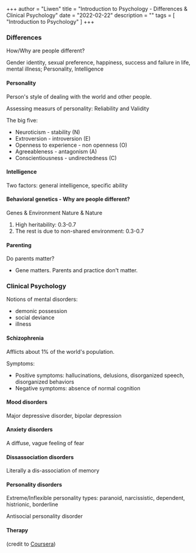 +++
author = "Liwen"
title = "Introduction to Psychology - Differences & Clinical Psychology"
date = "2022-02-22"
description = ""
tags = [
    "Introduction to Psychology"
]
+++

### Differences
How/Why are people different?

Gender identity, sexual preference, happiness, success and failure in life, mental illness; Personality, Intelligence

#### Personality
Person's style of dealing with the world and other people.

Assessing measurs of personality: Reliability and Validity

The big five:
- Neuroticism - stability (N)
- Extroversion - introversion (E)
- Openness to experience - non openness (O)
- Agreeableness - antagonism (A)
- Conscientiousness - undirectedness (C)

#### Intelligence
Two factors: general intelligence, specific ability


#### Behavioral genetics - Why are people different?
Genes & Environment
Nature & Nature

1. High heritability: 0.3-0.7
2. The rest is due to non-shared environment: 0.3-0.7

#### Parenting
Do parents matter?
- Gene matters. Parents and practice don't matter.

### Clinical Psychology
Notions of mental disorders:
- demonic possession
- social deviance
- illness

#### Schizophrenia
Afflicts about 1% of the world's population.

Symptoms:
- Positive symptoms: hallucinations, delusions, disorganized speech, disorganized behaviors
- Negative symptoms: absence of normal cognition

#### Mood disorders
Major depressive disorder, bipolar depression

#### Anxiety disorders
A diffuse, vague feeling of fear 

#### Dissassociation disorders
Literally a dis-association of memory

#### Personality disorders
Extreme/Inflexible personality types: paranoid, narcissistic, dependent, histrionic, borderline

Antisocial personality disorder

#### Therapy


(credit to [Coursera](https://www.coursera.org/learn/introduction-psychology/home/week/5))
